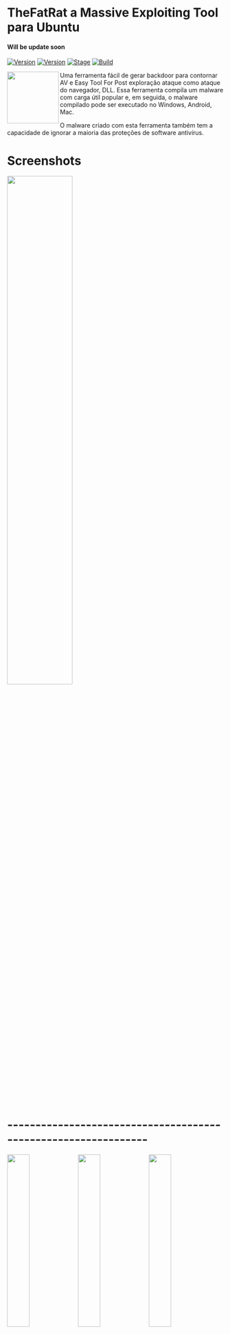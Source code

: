 
# TheFatRat a Massive Exploiting Tool para Ubuntu
#### Will be update soon

[![Version](https://img.shields.io/badge/TheFatRat-1.9.7-brightgreen.svg?maxAge=259200)]()
[![Version](https://img.shields.io/badge/Codename-Whistle-red.svg?maxAge=259200)]()
[![Stage](https://img.shields.io/badge/Release-Stable-brightgreen.svg)]()
[![Build](https://img.shields.io/badge/Supported_OS-Linux-orange.svg)]()

<img align="left" width="120" height="120" src="https://user-images.githubusercontent.com/17976841/36041771-38fbbb26-0dfc-11e8-8074-181cc778011c.png">

Uma ferramenta fácil de gerar backdoor para contornar AV e Easy Tool For Post exploração ataque como ataque do navegador, DLL. Essa ferramenta compila um malware com carga útil popular e, em seguida, o malware compilado pode ser executado no Windows, Android, Mac.

O malware criado com esta ferramenta também tem a capacidade de ignorar a maioria das proteções de software antivírus.   

# Screenshots
<img src="https://cloud.githubusercontent.com/assets/17976841/25420100/9ee12cf6-2a80-11e7-8dfa-c2e3cfe71366.png" width="55%"></img>
# ---------------------------------------------------------------

<img src="https://cloud.githubusercontent.com/assets/17976841/18483870/39cb46ba-7a10-11e6-859b-1c1baa3c1b0a.png" width="32%"></img> <img src="https://cloud.githubusercontent.com/assets/17976841/18483871/39cb81ca-7a10-11e6-84f3-1683067fa4f5.png" width="32%"></img> <img src="https://cloud.githubusercontent.com/assets/17976841/18483873/39d54372-7a10-11e6-890f-41803a33b9c9.png" width="32%"></img>

# Automating metasploit functions
- Crie backdoor para Windows, Linux, Mac e Android

- ignorar antivírus backdoorr

- Verifica o serviço metasploit e inicia se não estiver presente

- Crie facilmente cargas úteis de meterpreter reverse_tcp para Windows, Linux, Android e Mac e outro

- Inicie vários listers meterpreter reverse_tcp

- Pesquisa rápida no campo de pesquisa

- Ignorar AV

- File pumper

- Crie backdoor com outra tecnologia

- Autorunscript para ouvintes (fácil de usar)

- Solte no Msfconsole

- Algumas outras coisas divertidas :)


# Autorun Backdoor

- A execução automática funciona se a vítima desativou o uac (controle de acesso do usuário) ou o uac baixo (WINDOWS)
- O que é uac? você pode visitar (http://www.digitalcitizen.life/uac-why-you-should-never-turn-it-off)
- Eu também criei 3 arquivos de AutoRun
- Simplesmente copie esses arquivos para um CD ou USB
- Você pode alterar o arquivo de execução automática do ícone ou o exe no ícone da pasta (substitua seu outro ico e substitua o nome por autorun.ico)

# Como mudar os icones?

- Copie sua imagem de ícone para a pasta / TheFatrat / icons
- Mude o nome para autorun.ico
- E substituir
- Feito


## Getting Started
1. ```git clone XXXXX```
2. ```cd TheFatRat```
3. ```chmod +x setup.sh && ./setup.sh```

## How it works

* Extract The lalin-master to your home or another folder
* chmod +x fatrat
* chmod +x powerfull.sh
* And run the tools ( ./fatrat )
* Easy to Use just input your number


## Linux operating systems we recommend :
- Kali Linux 2 or Kali 2016.1 rolling 
- Cyborg
- Parrot 
- BackTrack 
- Backbox 
- ESPECIALMENTE DESENVOLVIDO PARA UBUNTU PELA FALTA DO MINGW32 QUE COMPILA OS .EXE





